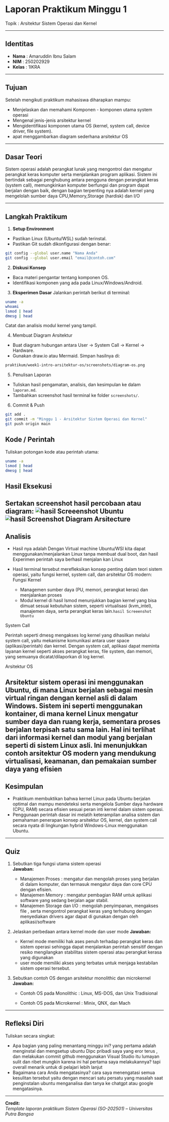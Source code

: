 
# Laporan Praktikum Minggu 1
Topik : Arsitektur Sistem Operasi dan Kernel

---

## Identitas
- **Nama**  : Amaruddin Ibnu Salam   
- **NIM**   : 250202929  
- **Kelas** : 1IKRA

---

## Tujuan
 Setelah mengikuti praktikum mahasiswa diharapkan mampu: 
- Menjelaskan dan memahami Komponen - komponen utama system operasi
- Mengenal jenis-jenis arsitektur kernel
- Mengidentifikasi komponen utama OS (kernel, system call, device driver, file system).
- apat menggambarkan diagram sederhana arsitektur OS 
---

## Dasar Teori
Sistem operasi adalah perangkat lunak yang mengontrol dan mengatur perangkat keras komputer serta menjalankan program aplikasi.
Sistem ini bertindak sebagai penghubung antara pengguna dengan perangkat keras  (system call), memungkinkan komputer berfungsi dan program dapat berjalan dengan baik, dengan bagian terpenting nya adalah kernel yang mengelolah sumber daya CPU,Memory,Storage (hardisk) dan I/O

---

## Langkah Praktikum
1. **Setup Environment**

- Pastikan Linux (Ubuntu/WSL) sudah terinstal.
- Pastikan Git sudah dikonfigurasi dengan benar:

```bash
git config --global user.name "Nama Anda"
git config --global user.email "email@contoh.com"
```
2. **Diskusi Konsep**

- Baca materi pengantar tentang komponen OS.
- Identifikasi komponen yang ada pada Linux/Windows/Android.

3. **Eksperimen Dasar** Jalankan perintah berikut di terminal:

```bash
uname -a
whoami
lsmod | head
dmesg | head
```

Catat dan analisis modul kernel yang tampil.

4. Membuat Diagram Arsitektur

- Buat diagram hubungan antara User → System Call → Kernel → Hardware.
- Gunakan draw.io atau Mermaid.
Simpan hasilnya di:

```bash
praktikum/week1-intro-arsitektur-os/screenshots/diagram-os.png
```
5. Penulisan Laporan

- Tuliskan hasil pengamatan, analisis, dan kesimpulan ke dalam `laporan.md`.
- Tambahkan screenshot hasil terminal ke folder `screenshots/`.
6. Commit & Push

```bash
git add .
git commit -m "Minggu 1 - Arsitektur Sistem Operasi dan Kernel"
git push origin main
```

## Kode / Perintah
Tuliskan potongan kode atau perintah utama:
```bash
uname -a
lsmod | head
dmesg | head
```

## Hasil Eksekusi
Sertakan screenshot hasil percobaan atau diagram:
    ![hasil Screeenshot Ubuntu](screenshots/Screenshot%20Terminal%20%202025-10-09%20221425.png)
    ![hasil Screenshot Diagram Arsitecture](<Diagram arsitektur OS.png>)
---

## Analisis
- Hasil nya adalah Dengan Virtual machine Ubuntu/WSl kita dapat menggunakan/menjalankan Linux tanpa membuat dual boot, dan hasil Experimen perintah saya berhasil menjalan kan Linux 
- Hasil terminal tersebut merefleksikan konsep penting dalam teori sistem operasi, yaitu fungsi kernel, system call, dan arsitektur OS modern:
Fungsi Kernel

   - Managemen sumber daya (PU, memori, perangkat keras) dan menjalankan proses
   - Modul kernel di hasil lsmod menunjukkan bagian kernel yang bisa dimuat sesuai kebutuhan sistem, seperti virtualisasi (kvm_intel), manajemen daya, serta perangkat keras lain.​​`hasil Screeenshot Ubuntu`

System Call

Perintah seperti dmesg mengakses log kernel yang dihasilkan melalui system call, yaitu mekanisme komunikasi antara user space (aplikasi/perintah) dan kernel. Dengan system call, aplikasi dapat meminta layanan kernel seperti akses perangkat keras, file system, dan memori, yang semuanya dicatat/dilaporkan di log kernel.

Arsitektur OS

Arsitektur sistem operasi ini menggunakan Ubuntu, di mana Linux berjalan sebagai mesin virtual ringan dengan kernel asli di dalam Windows. Sistem ini seperti menggunakan kontainer, di mana kernel Linux mengatur sumber daya dan ruang kerja, sementara proses berjalan terpisah satu sama lain. Hal ini terlihat dari informasi kernel dan modul yang berjalan seperti di sistem Linux asli. Ini menunjukkan contoh arsitektur OS modern yang mendukung virtualisasi, keamanan, dan pemakaian sumber daya yang efisien
---

## Kesimpulan
 - Praktikum membuktikan bahwa kernel Linux pada Ubuntu berjalan optimal dan mampu mendeteksi serta mengelola Sumber daya hardware (CPU, RAM) secara efisien sesuai peran inti kernel dalam sistem operasi.
 - Penggunaan perintah dasar ini melatih keterampilan analisa sistem dan pemahaman penerapan konsep arsitektur OS, kernel, dan system call secara nyata di lingkungan hybrid Windows-Linux menggunakan Ubuntu.


---

## Quiz
1. Sebutkan tiga fungsi utama sistem operasi  
   **Jawaban:**  
   - Manajemen Proses : mengatur dan mengolah proses yang berjalan di dalam komputer, dan termasuk mengatur daya dan core CPU dengan efisien. 
   - Manajemen Memory : mengatur pembagian RAM untuk aplikasi software yang sedang berjalan agar stabil.
   - Manajemen Storage dan I/O : mengolah penyimpanan, mengakses file , serta  mengontrol perangkat keras yang terhubung dengan menyediakan drivers agar dapat di gunakan dengan oleh aplikasi/software

2. Jelaskan perbedaan antara kernel mode dan user mode 
   **Jawaban:**  
   - Kernel mode memiliki hak ases penuh terhadap perangkat keras dan sistem operasi sehingga dapat menjalankan perintah sensitif dengan resiko mengilangkan stabilitas sistem operasi atau perangkat kerasa yang digunakan
   - user mode memiliki akses yang terbatas untuk menjaga kestabilan sistem operasi tersebut. 
3. Sebutkan contoh OS dengan arsitektur monolithic dan microkernel
   **Jawaban:**  
   - Contoh OS pada Monolithic : Linux, MS-DOS, dan Unix Tradisional

   - Contoh OS pada Microkernel : Minix, QNX, dan Mach

---

## Refleksi Diri
Tuliskan secara singkat:
- Apa bagian yang paling menantang minggu ini? 
yang pertama adalah menginstal dan mengsetup ubuntu Dipc pribadi saya yang eror terus , dan melakukan commit github menggunakan Visual Studio itu lumayan sulit dan ribet mungkin karena ini hal pertama saya melakukannya? tapi overall menarik untuk di pelajari lebih lanjut  
- Bagaimana cara Anda mengatasinya?
cara saya menengatasi semua kesulitan tersebut yaitu dengan mencari satu persatu yang masalah saat penginstalan ubuntu menganalisa dan tanya ke chatgpt atau google mengatasinya.

---

**Credit:**  
_Template laporan praktikum Sistem Operasi (SO-202501) – Universitas Putra Bangsa_
